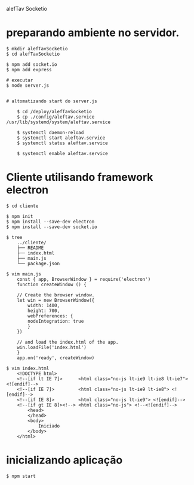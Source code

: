 alefTav Socketio  

# preparando ambiente no servidor.

    $ mkdir alefTavSocketio
    $ cd alefTavSocketio

    $ npm add socket.io
    $ npm add express

    # executar
    $ node server.js


    # altomatizando start do server.js

        $ cd /deploy/alefTavSocketio
        $ cp ./config/aleftav.service /usr/lib/systemd/system/aleftav.service

        $ systemctl daemon-reload
        $ systemctl start aleftav.service
        $ systemctl status aleftav.service

        $ systemctl enable aleftav.service


# Cliente utilisando framework electron

    $ cd cliente

    $ npm init
    $ npm install --save-dev electron
    $ npm install --save-dev socket.io

    $ tree
        ../cliente/
        ├── README
        ├── index.html
        ├── main.js
        └── package.json

    $ vim main.js
        const { app, BrowserWindow } = require('electron')
        function createWindow () {

        // Create the browser window.
        let win = new BrowserWindow({
            width: 1400,
            height: 700,
            webPreferences: {
            nodeIntegration: true
            }
        })

        // and load the index.html of the app.
        win.loadFile('index.html')
        }
        app.on('ready', createWindow)    

    $ vim index.html
        <!DOCTYPE html>
        <!--[if lt IE 7]>      <html class="no-js lt-ie9 lt-ie8 lt-ie7"> <![endif]-->
        <!--[if IE 7]>         <html class="no-js lt-ie9 lt-ie8"> <![endif]-->
        <!--[if IE 8]>         <html class="no-js lt-ie9"> <![endif]-->
        <!--[if gt IE 8]><!--> <html class="no-js"> <!--<![endif]-->
            <head>
            </head>
            <body>
                Iniciado
            </body>
        </html>

# inicializando aplicação

    $ npm start